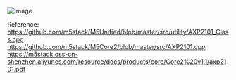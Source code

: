 ![image](https://github.com/nnn112358/CoreMP135_Shutdown_test/assets/27625496/02b27e58-9f8c-41ee-9db8-6d9a6430ab2a)


Reference:<br>
https://github.com/m5stack/M5Unified/blob/master/src/utility/AXP2101_Class.cpp <br>
https://github.com/m5stack/M5Core2/blob/master/src/AXP2101.cpp <br>
https://m5stack.oss-cn-shenzhen.aliyuncs.com/resource/docs/products/core/Core2%20v1.1/axp2101.pdf <br>
